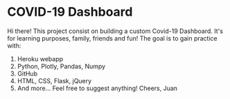 # COVID-19 Dashboard

Hi there!
This project consist on building a custom Covid-19 Dashboard.
It's for learning purposes, family, friends and fun!
The goal is to gain practice with:
1. Heroku webapp
2. Python, Plotly, Pandas, Numpy
3. GitHub
4. HTML, CSS, Flask, jQuery
5. And more...
Feel free to suggest anything!
Cheers, Juan
